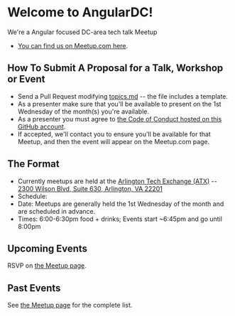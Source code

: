 # Welcome to AngularDC! 
We're a Angular focused DC-area tech talk Meetup

* [You can find us on Meetup.com here](http://www.meetup.com/AngularDC/).

## How To Submit A Proposal for a Talk, Workshop or Event
* Send a Pull Request modifying [topics.md](https://github.com/angularDC/Open-Governance/blob/master/topics.md) -- the file includes a template.
* As a presenter make sure that you'll be available to present on the 1st Wednesday of the month(s) you're available.
* As a presenter you must agree to [the Code of Conduct hosted on this GitHub account](https://github.com/angularDC/CodeOfConduct).
* If accepted, we'll contact you to ensure you'll be available for that Meetup, and then the event will appear on the Meetup.com page.

## The Format
* Currently meetups are held at the [Arlington Tech Exchange (ATX)](https://www.excella.com/events/arlington-tech-exchange) -- [2300 Wilson Blvd, Suite 630, Arlington, VA 22201](https://goo.gl/maps/o8oPEyZit8y)  
* Schedule:
 * Date: Meetups are generally held the 1st Wednesday of the month and are scheduled in advance.
 * Times: 6:00-6:30pm food + drinks; Events start ~6:45pm and go until 8:00pm

## Upcoming Events
RSVP on [the Meetup page](https://www.meetup.com/angularDC/events/).

## Past Events
See [the Meetup page](https://www.meetup.com/angularDC/events/past) for the complete list.
